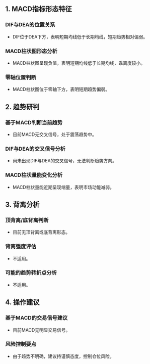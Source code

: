 ## 1. MACD指标形态特征

### DIF与DEA的位置关系
- DIF位于DEA下方，表明短期均线低于长期均线，短期趋势相对偏弱。

### MACD柱状图形态分析
- MACD柱状图呈现负值，表明短期均线低于长期均线，乖离度较小。

### 零轴位置判断
- MACD柱状图位于零轴下方，表明短期趋势偏弱。

## 2. 趋势研判

### 基于MACD判断当前趋势
- 目前MACD无交叉信号，处于震荡趋势中。

### DIF与DEA的交叉信号分析
- 尚未出现DIF与DEA的交叉信号，无法判断趋势方向。

### MACD柱状量能变化分析
- MACD柱状量能近期呈现缩量，表明市场动能减弱。

## 3. 背离分析

### 顶背离/底背离判断
- 目前无顶背离或底背离形态。

### 背离强度评估
- 不适用。

### 可能的趋势转折点分析
- 不适用。

## 4. 操作建议

### 基于MACD的交易信号建议
- 目前MACD无明显交易信号。

### 风险控制要点
- 由于趋势不明确，建议持谨慎态度，控制仓位风险。